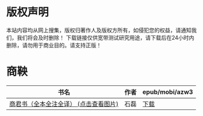 # 版权声明

本站内容均从网上搜集，版权归著作人及版权方所有，如侵犯您的权益，请通知我们，我们将会及时删除！ 下载链接仅供宽带测试研究用途，请下载后在24小时内删除，请勿用于商业目的。请支持正版！

# 商鞅

| 书名 | 作者 | epub/mobi/azw3 |
| --- | --- | --- |
| [商君书（全本全注全译） (点击查看图片)](https://www.dushupai.com/attachment/2024/06/09/bb8699d93d7ac343.jpg) | 石磊 | [下载](https://url89.ctfile.com/f/31084289-1356983665-3e96e4?p=8866) |

